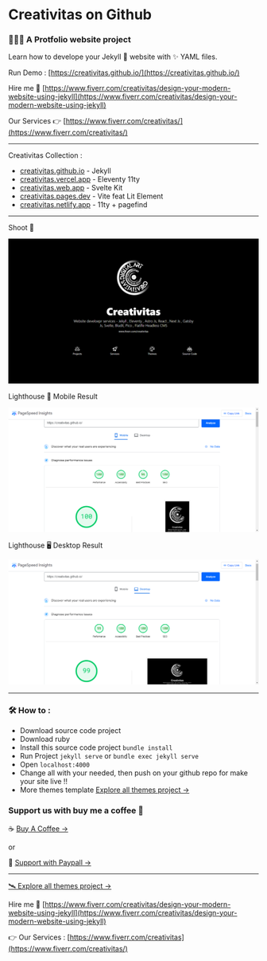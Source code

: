 # Creativitas on Github

### 👨🏻‍💻 A Protfolio website project

Learn how to develope your Jekyll 💎 website with ✨ YAML files.

Run Demo : [https://creativitas.github.io/](https://creativitas.github.io/)

Hire me 🚀 [https://www.fiverr.com/creativitas/design-your-modern-website-using-jekyll](https://www.fiverr.com/creativitas/design-your-modern-website-using-jekyll)

Our Services 👉 [https://www.fiverr.com/creativitas/](https://www.fiverr.com/creativitas/)

--------------

Creativitas Collection :

+ [creativitas.github.io](https://creativitas.github.io) - Jekyll
+ [creativitas.vercel.app](https://creativitas.vercel.app) - Eleventy 11ty
+ [creativitas.web.app](https://creativitas.web.app) - Svelte Kit
+ [creativitas.pages.dev](https://creativitas.pages.dev) - Vite feat Lit Element
+ [creativitas.netlify.app](https:/creativitas.netlify.app) - 11ty + pagefind

--------------

Shoot 📸

![Portfolio website developer jekyll themes template](assets/img/shoot.png)

Lighthouse 📱 Mobile Result

![Portfolio website developer jekyll themes template](assets/img/mobile.png)

Lighthouse 🖥️ Desktop Result

![Portfolio website developer jekyll themes template](assets/img/desktop.png)

--------------

### 🛠️ How to :

+ Download source code project
+ Download ruby
+ Install this source code project `bundle install`
+ Run Project `jekyll serve` or `bundle exec jekyll serve`
+ Open `localhost:4000`
+ Change all with your needed, then push on your github repo for make your site live !!
+ More themes template [Explore all themes project →](https://www.hockeycomputindo.com/themes)

### Support us with buy me a coffee 🤞

☕️ [Buy A Coffee →](https://creativitaz.gumroad.com/l/coffee) 

or 

🥂 [Support with Paypall →](https://www.paypal.com/cgi-bin/webscr?cmd=_s-xclick&hosted_button_id=JVZVXBC4N9DAN)

--------------

[🛰️ Explore all themes project →](https://www.hockeycomputindo.com/themes)

Hire me 🚀 [https://www.fiverr.com/creativitas/design-your-modern-website-using-jekyll](https://www.fiverr.com/creativitas/design-your-modern-website-using-jekyll)

👉 Our Services : [https://www.fiverr.com/creativitas](https://www.fiverr.com/creativitas/)
